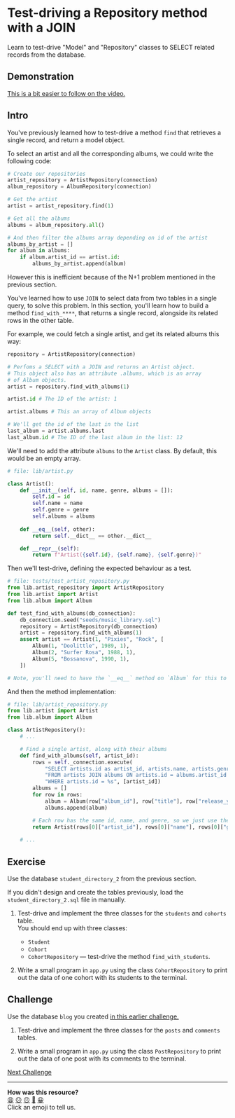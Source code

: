 # Test-driving a Repository method with a JOIN

Learn to test-drive "Model" and "Repository" classes to SELECT related records
from the database.

## Demonstration

[This is a bit easier to follow on the
video.](https://youtu.be/PK0fCfHNMR4&t=0s)

## Intro

You've previously learned how to test-drive a method `find` that retrieves a
single record, and return a model object.

To select an artist and all the corresponding albums, we could write the
following code:

```python
# Create our repositories
artist_repository = ArtistRepository(connection)
album_repository = AlbumRepository(connection)

# Get the artist
artist = artist_repository.find(1)

# Get all the albums
albums = album_repository.all()

# And then filter the albums array depending on id of the artist
albums_by_artist = []
for album in albums:
    if album.artist_id == artist.id:
        albums_by_artist.append(album)
```

However this is inefficient because of the N+1 problem mentioned in the previous
section. 

You've learned how to use `JOIN` to select data from two tables in a single
query, to solve this problem. In this section, you'll learn how to build a
method `find_with_****`, that returns a single record, alongside its related
rows in the other table.

For example, we could fetch a single artist, and get its related albums this
way:

```python
repository = ArtistRepository(connection)

# Perfoms a SELECT with a JOIN and returns an Artist object.
# This object also has an attribute .albums, which is an array
# of Album objects.
artist = repository.find_with_albums(1)

artist.id # The ID of the artist: 1

artist.albums # This an array of Album objects

# We'll get the id of the last in the list
last_album = artist.albums.last
last_album.id # The ID of the last album in the list: 12
```

We'll need to add the attribute `albums` to the `Artist` class. By default, this
would be an empty array.

```python
# file: lib/artist.py

class Artist():
    def __init__(self, id, name, genre, albums = []):
        self.id = id
        self.name = name
        self.genre = genre
        self.albums = albums
    
    def __eq__(self, other):
        return self.__dict__ == other.__dict__

    def __repr__(self):
        return f"Artist({self.id}, {self.name}, {self.genre})"
```

Then we'll test-drive, defining the expected behaviour as a test.

```python
# file: tests/test_artist_repository.py
from lib.artist_repository import ArtistRepository
from lib.artist import Artist
from lib.album import Album

def test_find_with_albums(db_connection):
    db_connection.seed("seeds/music_library.sql")
    repository = ArtistRepository(db_connection)
    artist = repository.find_with_albums(1)
    assert artist == Artist(1, "Pixies", "Rock", [
        Album(1, "Doolittle", 1989, 1),
        Album(2, "Surfer Rosa", 1988, 1),
        Album(5, "Bossanova", 1990, 1),
    ])

# Note, you'll need to have the `__eq__` method on `Album` for this to work.
```

And then the method implementation:

```python
# file: lib/artist_repository.py
from lib.artist import Artist
from lib.album import Album

class ArtistRepository():
    # ...

    # Find a single artist, along with their albums
    def find_with_albums(self, artist_id):
        rows = self._connection.execute(
            "SELECT artists.id as artist_id, artists.name, artists.genre, albums.id AS album_id, albums.title, albums.release_year " \
            "FROM artists JOIN albums ON artists.id = albums.artist_id " \
            "WHERE artists.id = %s", [artist_id])
        albums = []
        for row in rows:
            album = Album(row["album_id"], row["title"], row["release_year"], row["artist_id"])
            albums.append(album)

        # Each row has the same id, name, and genre, so we just use the first
        return Artist(rows[0]["artist_id"], rows[0]["name"], rows[0]["genre"], albums)
    
    # ...
```

## Exercise

Use the database `student_directory_2` from the previous section.

If you didn't design and create the tables previously, load the
`student_directory_2.sql` file in manually.

1. Test-drive and implement the three classes for the `students` and `cohorts`
   table.   
  You should end up with three classes:
    * `Student`
    * `Cohort`
    * `CohortRepository` — test-drive the method `find_with_students`.

2. Write a small program in `app.py` using the class `CohortRepository` to print
   out the data of one cohort with its students to the terminal.

<!-- OMITTED -->

## Challenge

Use the database `blog` you created [in this earlier
challenge.](../challenges/06_designing_schema_two_tables.md#challenge)

1. Test-drive and implement the three classes for the `posts` and `comments`
   tables.

2. Write a small program in `app.py` using the class `PostRepository` to print
   out the data of one post with its comments to the terminal.


[Next Challenge](03_using_joins_with_many_to_many.md)

<!-- BEGIN GENERATED SECTION DO NOT EDIT -->

---

**How was this resource?**  
[😫](https://airtable.com/shrUJ3t7KLMqVRFKR?prefill_Repository=makersacademy%2Fdatabases-in-python&prefill_File=joins%2F02_test_driving_repository_class_with_join.md&prefill_Sentiment=😫) [😕](https://airtable.com/shrUJ3t7KLMqVRFKR?prefill_Repository=makersacademy%2Fdatabases-in-python&prefill_File=joins%2F02_test_driving_repository_class_with_join.md&prefill_Sentiment=😕) [😐](https://airtable.com/shrUJ3t7KLMqVRFKR?prefill_Repository=makersacademy%2Fdatabases-in-python&prefill_File=joins%2F02_test_driving_repository_class_with_join.md&prefill_Sentiment=😐) [🙂](https://airtable.com/shrUJ3t7KLMqVRFKR?prefill_Repository=makersacademy%2Fdatabases-in-python&prefill_File=joins%2F02_test_driving_repository_class_with_join.md&prefill_Sentiment=🙂) [😀](https://airtable.com/shrUJ3t7KLMqVRFKR?prefill_Repository=makersacademy%2Fdatabases-in-python&prefill_File=joins%2F02_test_driving_repository_class_with_join.md&prefill_Sentiment=😀)  
Click an emoji to tell us.

<!-- END GENERATED SECTION DO NOT EDIT -->
